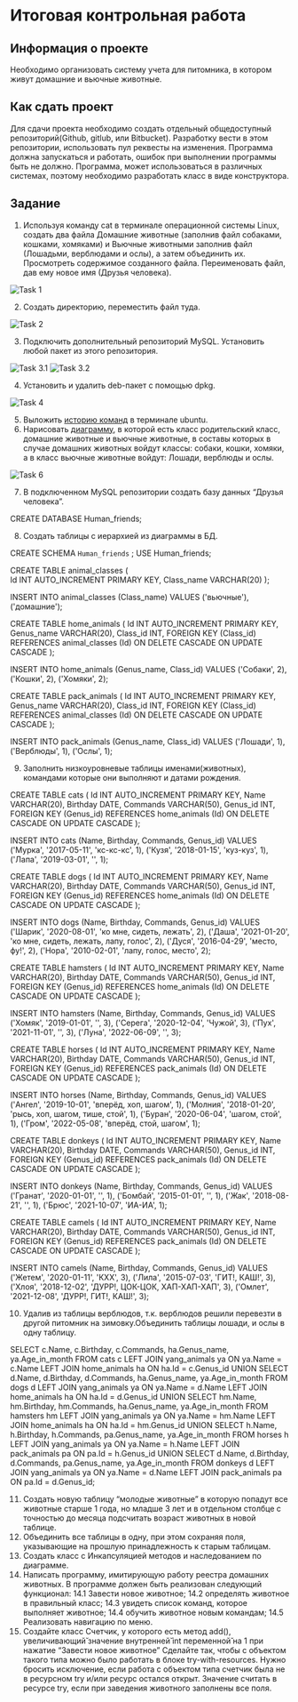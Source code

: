 # Итоговая контрольная работа

## Информация о проекте

Необходимо организовать систему учета для питомника, в котором живут домашние и вьючные животные.

## Как сдать проект
Для сдачи проекта необходимо создать отдельный общедоступный репозиторий(Github, gitlub, или Bitbucket). Разработку вести в этом репозитории, использовать пул реквесты на изменения. Программа должна запускаться и работать, ошибок при выполнении программы быть не должно. Программа, может использоваться в различных системах, поэтому необходимо разработать класс в виде конструктора.

## Задание
1. Используя команду cat в терминале операционной системы Linux, создать два файла Домашние животные (заполнив файл собаками, кошками, хомяками) и Вьючные животными заполнив файл (Лошадьми, верблюдами и
ослы), а затем объединить их. Просмотреть содержимое созданного файла. Переименовать файл, дав ему новое имя (Друзья человека).

![Task 1](https://github.com/Dmitri54/Pet_registry/blob/main/Screen_shots/Pet_registry01.jpg)

2. Создать директорию, переместить файл туда.

![Task 2](https://github.com/Dmitri54/Pet_registry/blob/main/Screen_shots/Pet_registry02.jpg)

3. Подключить дополнительный репозиторий MySQL. Установить любой пакет из этого репозитория.

![Task 3.1](https://github.com/Dmitri54/Pet_registry/blob/main/Screen_shots/Pet_registry03.1.jpg)
![Task 3.2](https://github.com/Dmitri54/Pet_registry/blob/main/Screen_shots/Pet_registry03.2.jpg)

4. Установить и удалить deb-пакет с помощью dpkg.

![Task 4](https://github.com/Dmitri54/Pet_registry/blob/main/Screen_shots/Pet_registry04.jpg)

5. Выложить [историю команд](https://github.com/Dmitri54/Pet_registry/blob/main/HistoryCommandsUbuntuTerminal.md) в терминале ubuntu.
6. Нарисовать [диаграмму](https://github.com/Dmitri54/Pet_registry/blob/main/Task_06_diagram.drawio), в которой есть класс родительский класс, домашние животные и вьючные животные, в составы которых в случае домашних животных войдут классы: собаки, кошки, хомяки, а в класс вьючные животные войдут: Лошади, верблюды и ослы.

![Task 6](https://github.com/Dmitri54/Pet_registry/blob/main/Screen_shots/Pet_registry06.jpg)

7. В подключенном MySQL репозитории создать базу данных “Друзья человека”.

CREATE DATABASE Human_friends;

8. Создать таблицы с иерархией из диаграммы в БД.

CREATE SCHEMA `Human_friends` ;
USE Human_friends;

CREATE TABLE animal_classes
(	
	Id INT AUTO_INCREMENT PRIMARY KEY,
    Class_name VARCHAR(20)
);

INSERT INTO animal_classes (Class_name)
VALUES ('вьючные'),
('домашние');

CREATE TABLE home_animals
(
	Id INT AUTO_INCREMENT PRIMARY KEY,
    Genus_name VARCHAR(20),
    Class_id INT,
    FOREIGN KEY (Class_id) REFERENCES animal_classes (Id) ON DELETE CASCADE ON UPDATE CASCADE 
);

INSERT INTO home_animals (Genus_name, Class_id)
VALUES ('Собаки', 2),
('Кошки', 2),
('Хомяки', 2);

CREATE TABLE pack_animals
(
	Id INT AUTO_INCREMENT PRIMARY KEY,
    Genus_name VARCHAR(20),
    Class_id INT,
    FOREIGN KEY (Class_id) REFERENCES animal_classes (Id) ON DELETE CASCADE ON UPDATE CASCADE
);

INSERT INTO pack_animals (Genus_name, Class_id)
VALUES ('Лошади', 1),
('Верблюды', 1),
('Ослы', 1);

9. Заполнить низкоуровневые таблицы именами(животных), командами которые они выполняют и датами рождения.

CREATE TABLE cats 
(
	Id INT AUTO_INCREMENT PRIMARY KEY,
    Name VARCHAR(20),
    Birthday DATE,
    Commands VARCHAR(50),
    Genus_id INT,
    FOREIGN KEY (Genus_id) REFERENCES home_animals (Id) ON DELETE CASCADE ON UPDATE CASCADE
);

INSERT INTO cats (Name, Birthday, Commands, Genus_id)
VALUES ('Мурка', '2017-05-11', 'кс-кс-кс', 1),
('Кузя', '2018-01-15', 'куз-куз', 1),
('Лапа', '2019-03-01', '', 1);

CREATE TABLE dogs
(
	Id INT AUTO_INCREMENT PRIMARY KEY,
    Name VARCHAR(20),
    Birthday DATE,
    Commands VARCHAR(50),
    Genus_id INT,
    FOREIGN KEY (Genus_id) REFERENCES home_animals (Id) ON DELETE CASCADE ON UPDATE CASCADE
); 

INSERT INTO dogs (Name, Birthday, Commands, Genus_id)
VALUES ('Шарик', '2020-08-01', 'ко мне, сидеть, лежать', 2),
('Даша', '2021-01-20', 'ко мне, сидеть, лежать, лапу, голос', 2),
('Дуся', '2016-04-29', 'место, фу!', 2),
('Нора', '2010-02-01', 'лапу, голос, место', 2);

CREATE TABLE hamsters 
(
	Id INT AUTO_INCREMENT PRIMARY KEY,
    Name VARCHAR(20),
    Birthday DATE,
    Commands VARCHAR(50),
    Genus_id INT,
    FOREIGN KEY (Genus_id) REFERENCES home_animals (Id) ON DELETE CASCADE ON UPDATE CASCADE
);

INSERT INTO hamsters (Name, Birthday, Commands, Genus_id)
VALUES ('Хомяк', '2019-01-01', '', 3),
('Серега', '2020-12-04', 'Чужой', 3),
('Пух', '2021-11-01', '', 3),
('Луна', '2022-06-09', '', 3);

CREATE TABLE horses 
(
	Id INT AUTO_INCREMENT PRIMARY KEY,
    Name VARCHAR(20),
    Birthday DATE,
    Commands VARCHAR(50),
    Genus_id INT,
    FOREIGN KEY (Genus_id) REFERENCES pack_animals (Id) ON DELETE CASCADE ON UPDATE CASCADE
);

INSERT INTO horses (Name, Birthday, Commands, Genus_id)
VALUES ('Ангел', '2019-10-01', 'вперёд, хоп, шагом', 1),
('Молния', '2018-01-20', 'рысь, хоп, шагом, тише, стой', 1),
('Буран', '2020-06-04', 'шагом, стой', 1),
('Гром', '2022-05-08', 'вперёд, стой, шагом', 1);

CREATE TABLE donkeys 
(
	Id INT AUTO_INCREMENT PRIMARY KEY,
    Name VARCHAR(20),
    Birthday DATE,
    Commands VARCHAR(50),
    Genus_id INT,
    FOREIGN KEY (Genus_id) REFERENCES pack_animals (Id) ON DELETE CASCADE ON UPDATE CASCADE
);

INSERT INTO donkeys (Name, Birthday, Commands, Genus_id)
VALUES ('Гранат', '2020-01-01', '', 1),
('Бомбай', '2015-01-01', '', 1),
('Жак', '2018-08-21', '', 1),
('Брюс', '2021-10-07', 'ИА-ИА', 1);

CREATE TABLE camels 
(
	Id INT AUTO_INCREMENT PRIMARY KEY,
    Name VARCHAR(20),
    Birthday DATE,
    Commands VARCHAR(50),
    Genus_id INT,
    FOREIGN KEY (Genus_id) REFERENCES pack_animals (Id) ON DELETE CASCADE ON UPDATE CASCADE
);

INSERT INTO camels (Name, Birthday, Commands, Genus_id)
VALUES ('Жетем', '2020-01-11', 'КХХ', 3),
('Лила', '2015-07-03', 'ГИТ!, КАШ!', 3),
('Хлоя', '2018-12-02', 'ДУРР!, ЦОК-ЦОК, ХАП-ХАП-ХАП', 3),
('Омлет', '2021-12-08', 'ДУРР!, ГИТ!, КАШ!', 3);

10. Удалив из таблицы верблюдов, т.к. верблюдов решили перевезти в другой питомник на зимовку.Объединить таблицы лошади, и ослы в одну таблицу.

SELECT c.Name, c.Birthday, c.Commands, ha.Genus_name, ya.Age_in_month
FROM cats c
LEFT JOIN yang_animals ya ON ya.Name = c.Name
LEFT JOIN home_animals ha ON ha.Id = c.Genus_id
UNION
SELECT d.Name, d.Birthday, d.Commands, ha.Genus_name, ya.Age_in_month
FROM dogs d
LEFT JOIN yang_animals ya ON ya.Name = d.Name
LEFT JOIN home_animals ha ON ha.Id = d.Genus_id
UNION
SELECT hm.Name, hm.Birthday, hm.Commands, ha.Genus_name, ya.Age_in_month
FROM hamsters hm
LEFT JOIN yang_animals ya ON ya.Name = hm.Name
LEFT JOIN home_animals ha ON ha.Id = hm.Genus_id
UNION
SELECT h.Name, h.Birthday, h.Commands, pa.Genus_name, ya.Age_in_month
FROM horses h
LEFT JOIN yang_animals ya ON ya.Name = h.Name
LEFT JOIN pack_animals pa ON pa.Id = h.Genus_id
UNION
SELECT d.Name, d.Birthday, d.Commands, pa.Genus_name, ya.Age_in_month
FROM donkeys d
LEFT JOIN yang_animals ya ON ya.Name = d.Name
LEFT JOIN pack_animals pa ON pa.Id = d.Genus_id;

11. Создать новую таблицу “молодые животные” в которую попадут все животные старше 1 года, но младше 3 лет и в отдельном столбце с точностью до месяца подсчитать возраст животных в новой таблице.
12. Объединить все таблицы в одну, при этом сохраняя поля, указывающие на прошлую принадлежность к старым таблицам.
13. Создать класс с Инкапсуляцией методов и наследованием по диаграмме.
14. Написать программу, имитирующую работу реестра домашних животных. 
В программе должен быть реализован следующий функционал:
14.1 Завести новое животное;
14.2 определять животное в правильный класс;
14.3 увидеть список команд, которое выполняет животное;
14.4 обучить животное новым командам;
14.5 Реализовать навигацию по меню.
15. Создайте класс Счетчик, у которого есть метод add(), увеличивающий̆ значение внутренней̆ int переменной̆ на 1 при нажатие “Завести новое животное” Сделайте так, чтобы с объектом такого типа можно было работать в блоке try-with-resources. Нужно бросить исключение, если работа с объектом
типа счетчик была не в ресурсном try и/или ресурс остался открыт. Значение считать в ресурсе try, если при заведения животного заполнены все поля.